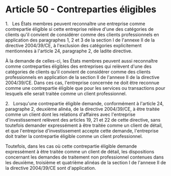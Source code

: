 # Article 50 - Contreparties éligibles


1.   Les États membres peuvent reconnaître une entreprise comme contrepartie éligible si cette entreprise relève d'une des catégories de clients qu'il convient de considérer comme des clients professionnels en application des paragraphes 1, 2 et 3 de la section I de l'annexe II de la directive 2004/39/CE, à l'exclusion des catégories explicitement mentionnées à l'article 24, paragraphe 2, de ladite directive.

À la demande de celles-ci, les États membres peuvent aussi reconnaître comme contreparties éligibles des entreprises qui relèvent d'une des catégories de clients qu'il convient de considérer comme des clients professionnels en application de la section II de l'annexe II de la directive 2004/39/CE. Dans ces cas, l'entreprise concernée ne doit être reconnue comme une contrepartie éligible que pour les services ou transactions pour lesquels elle serait traitée comme un client professionnel.

2.   Lorsqu'une contrepartie éligible demande, conformément à l'article 24, paragraphe 2, deuxième alinéa, de la directive 2004/39/CE, à être traitée comme un client dont les relations d'affaires avec l'entreprise d'investissement relèvent des articles 19, 21 et 22 de cette directive, sans toutefois demander expressément à être traitée comme un client de détail, et que l'entreprise d'investissement accepte cette demande, l'entreprise doit traiter la contrepartie éligible comme un client professionnel.

Toutefois, dans les cas où cette contrepartie éligible demande expressément à être traitée comme un client de détail, les dispositions concernant les demandes de traitement non professionnel contenues dans les deuxième, troisième et quatrième alinéas de la section I de l'annexe II de la directive 2004/39/CE sont d'application.
